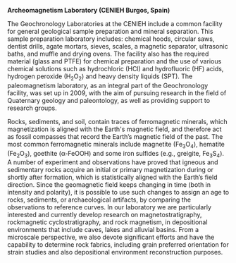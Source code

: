 **Archeomagnetism Laboratory (CENIEH Burgos, Spain)**

The Geochronology Laboratories at the CENIEH include a common facility
for general geological sample preparation and mineral separation. This
sample preparation laboratory includes: chemical hoods, circular saws,
dentist drills, agate mortars, sieves, scales, a magnetic separator,
ultrasonic baths, and muffle and drying ovens. The facility also has the
required material (glass and PTFE) for chemical preparation and the use
of various chemical solutions such as hydrochloric (HCl) and
hydrofluoric (HF) acids, hydrogen peroxide (H<sub>2</sub>O<sub>2</sub>)
and heavy density liquids (SPT). The paleomagnetism laboratory, as an
integral part of the Geochronology facility, was set up in 2009, with
the aim of pursuing research in the field of Quaternary geology and
paleontology, as well as providing support to research groups.

Rocks, sediments, and soil, contain traces of ferromagnetic minerals,
which magnetization is aligned with the Earth's magnetic field, and
therefore act as fossil compasses that record the Earth’s magnetic field
of the past. The most common ferromagnetic minerals include magnetite
(Fe<sub>3</sub>O<sub>4</sub>), hematite (Fe<sub>2</sub>O<sub>3</sub>),
goethite (α-FeOOH) and some iron sulfides (e.g., greigite,
Fe<sub>3</sub>S<sub>4</sub>). A number of experiment and observations
have proved that igneous and sedimentary rocks acquire an initial or
primary magnetization during or shortly after formation, which is
statistically aligned with the Earth’s field direction. Since the
geomagnetic field keeps changing in time (both in intensity and
polarity), it is possible to use such changes to assign an age to rocks,
sediments, or archaeological artifacts, by comparing the observations to
reference curves. In our laboratory we are particularly interested and
currently develop research on magnetostratigraphy, rockmagnetic
cyclostratigraphy, and rock magnetism, in depositional environments that
include caves, lakes and alluvial basins. From a microscale perspective,
we also devote significant efforts and have the capability to determine
rock fabrics, including grain preferred orientation for strain studies
and also depositional environment reconstruction purposes.
